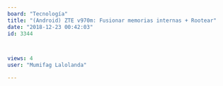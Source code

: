 ```yaml
---
board: "Tecnología"
title: "(Android) ZTE v970m: Fusionar memorias internas + Rootear"
date: "2018-12-23 00:42:03"
id: 3344



views: 4
user: "Mumifag Lalolanda"

---
```

